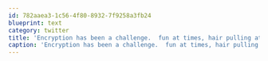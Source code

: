 ```yaml
---
id: 782aaea3-1c56-4f80-8932-7f9258a3fb24
blueprint: text
category: twitter
title: 'Encryption has been a challenge.  fun at times, hair pulling at others.'
caption: 'Encryption has been a challenge.  fun at times, hair pulling at others.'
---
```


